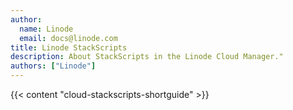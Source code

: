 ```yaml
---
author:
  name: Linode
  email: docs@linode.com
title: Linode StackScripts
description: About StackScripts in the Linode Cloud Manager."
authors: ["Linode"]
---
```


{{< content "cloud-stackscripts-shortguide" >}}
